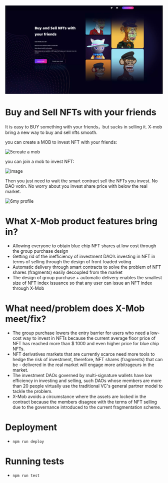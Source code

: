 ![](./xmob.png)

# Buy and Sell NFTs with your friends
It is easy to BUY something with your friends，but sucks in selling it.
X-mob bring a new way to buy and sell nfts smooth.

you can create a MOB to invest NFT with your friends:

![5create a mob](https://user-images.githubusercontent.com/47583564/170903279-a0779d8b-335d-4e38-a3d8-c25e75c722c9.png)

you can join a mob to invest NFT:

![image](https://user-images.githubusercontent.com/47583564/170903677-c88163e0-5f4d-42cf-a11e-04ac92dec02e.png)

Then you just need to wait the smart contract sell the NFTs you invest.
No DAO votin.
No worry about you invest share price with below the real market.

![6my profile](https://user-images.githubusercontent.com/47583564/170905833-fe806034-9000-4fd2-b207-c35cc5512e56.png)


# What X-Mob product features bring in?

- Allowing everyone to obtain blue chip NFT shares at low cost through the group purchase design
- Getting rid of the inefficiency of investment DAO’s investing in NFT in terms of selling through the design of front-loaded voting
- Automatic delivery through smart contracts to solve the problem of NFT shares (fragments) easily decoupled from the market
- The design of group purchase + automatic delivery enables the smallest size of NFT index issuance so that any user can issue an NFT index through X-Mob

# What need/problem does X-Mob meet/fix?

- The group purchase lowers the entry barrier for users who need a low-cost way to invest in NFTs because the current average floor price of NFT has reached more than $ 1000 and even higher price for blue chip NFTs.
- NFT derivatives markets that are currently scarce need more tools to hedge the risk of investment, therefore, NFT shares (fragments) that can be - delivered in the real market will engage more arbitrageurs in the market.
- The investment DAOs governed by multi-signature wallets have low efficiency in investing and selling, such DAOs whose members are more than 20 people virtually use the traditional VC's general partner model to tackle the problem.
- X-Mob avoids a circumstance where the assets are locked in the contract because the members disagree with the terms of NFT selling due to the governance introduced to the current fragmentation scheme.

# Deployment
* `npm run deploy` 

# Running tests
* `npm run test`
